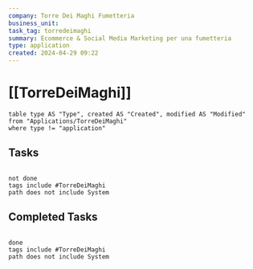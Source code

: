 ```yaml
---
company: Torre Dei Maghi Fumetteria
business_unit: 
task_tag: torredeimaghi
summary: Ecommerce & Social Media Marketing per una fumetteria
type: application
created: 2024-04-29 09:22
---
```

# [[TorreDeiMaghi]]

```dataview
table type AS "Type", created AS "Created", modified AS "Modified" from "Applications/TorreDeiMaghi"
where type != "application"
```

## Tasks

```tasks

not done
tags include #TorreDeiMaghi
path does not include System

```

## Completed Tasks

```tasks

done
tags include #TorreDeiMaghi  
path does not include System

```
